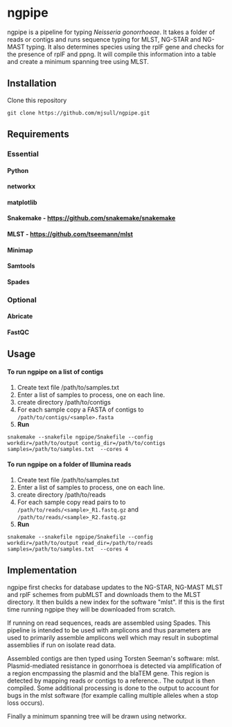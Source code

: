 # ngpipe
 
ngpipe is a pipeline for typing _Neisseria gonorrhoeae_.
It takes a folder of reads or contigs and runs sequence typing for MLST, NG-STAR and NG-MAST typing.
It also determines species using the rplF gene and checks for the presence of rplF and ppng.
It will compile this information into a table and create a minimum spanning tree using MLST.

## Installation

Clone this repository

```git clone https://github.com/mjsull/ngpipe.git```

## Requirements
### Essential
#### Python
#### networkx
#### matplotlib
#### Snakemake - https://github.com/snakemake/snakemake
#### MLST - https://github.com/tseemann/mlst
#### Minimap
#### Samtools
#### Spades

### Optional
#### Abricate
#### FastQC

## Usage

#### To run ngpipe on a list of contigs
1. Create text file /path/to/samples.txt
2. Enter a list of samples to process, one on each line.
3. create directory /path/to/contigs
4. For each sample copy a FASTA of contigs to ```/path/to/contigs/<sample>.fasta```
5. __Run__

```snakemake --snakefile ngpipe/Snakefile --config workdir=/path/to/output contig_dir=/path/to/contigs  samples=/path/to/samples.txt  --cores 4```

#### To run ngpipe on a folder of Illumina reads
1. Create text file /path/to/samples.txt
2. Enter a list of samples to process, one on each line.
3. create directory /path/to/reads
4. For each sample copy read pairs to to ```/path/to/reads/<sample>_R1.fastq.gz``` and ```/path/to/reads/<sample>_R2.fastq.gz```
5. __Run__

```snakemake --snakefile ngpipe/Snakefile --config workdir=/path/to/output read_dir=/path/to/reads  samples=/path/to/samples.txt  --cores 4```



## Implementation
ngpipe first checks for database updates to the NG-STAR, NG-MAST MLST and rplF schemes from pubMLST and downloads them to
the MLST directory. It then builds a new index for the software "mlst". If this is the first time
running ngpipe they will be downloaded from scratch.

If running on read sequences, reads are assembled using Spades. This pipeline is intended to be used with amplicons and 
thus parameters are used to primarily assemble amplicons well 
which may result in suboptimal assemblies if run on isolate read data.

Assembled contigs are then typed using Torsten Seeman's software: mlst. Plasmid-mediated resistance in gonorrhoea is 
detected via amplification of a region encmpassing the plasmid and the blaTEM gene. This region is detected by mapping 
reads or contigs to a reference.. The output is then compiled. Some additional processing is done to the output to 
account for bugs in the mlst software (for example calling multiple alleles when a stop loss occurs).

Finally a minimum spanning tree will be drawn using networkx.